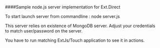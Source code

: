 ####Sample node.js server implementation for Ext.Direct

To start launch server from commandline : node server.js

This server relies on existence of MongoDB server. Adjust your credentials to match user/password on the server.

You have to run matching ExtJs/Touch application to see it in actions.